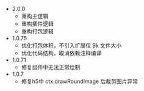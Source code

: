 - 2.0.0
  - 重构主逻辑
  - 重构插件逻辑
  - 重构打包逻辑
- 1.0.75
  - 优化打包体积，不引入扩展仅 9k 文件大小
  - 优化代码结构，取消依赖注释编译
- 1.0.71
  - 修复组件中无法正常绘制
- 1.0.7
  - 修复h5中 ctx.drawRoundImage 后裁剪图片异常
